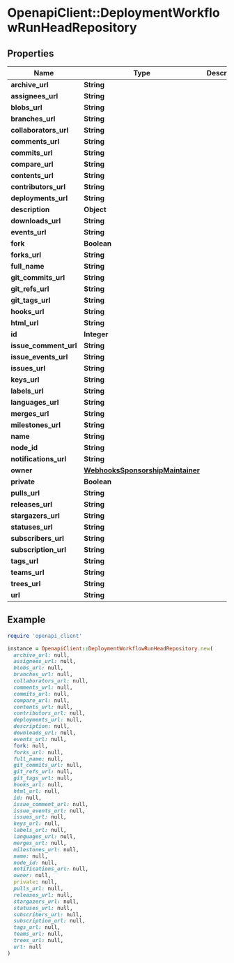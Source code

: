 # OpenapiClient::DeploymentWorkflowRunHeadRepository

## Properties

| Name | Type | Description | Notes |
| ---- | ---- | ----------- | ----- |
| **archive_url** | **String** |  | [optional] |
| **assignees_url** | **String** |  | [optional] |
| **blobs_url** | **String** |  | [optional] |
| **branches_url** | **String** |  | [optional] |
| **collaborators_url** | **String** |  | [optional] |
| **comments_url** | **String** |  | [optional] |
| **commits_url** | **String** |  | [optional] |
| **compare_url** | **String** |  | [optional] |
| **contents_url** | **String** |  | [optional] |
| **contributors_url** | **String** |  | [optional] |
| **deployments_url** | **String** |  | [optional] |
| **description** | **Object** |  | [optional] |
| **downloads_url** | **String** |  | [optional] |
| **events_url** | **String** |  | [optional] |
| **fork** | **Boolean** |  | [optional] |
| **forks_url** | **String** |  | [optional] |
| **full_name** | **String** |  | [optional] |
| **git_commits_url** | **String** |  | [optional] |
| **git_refs_url** | **String** |  | [optional] |
| **git_tags_url** | **String** |  | [optional] |
| **hooks_url** | **String** |  | [optional] |
| **html_url** | **String** |  | [optional] |
| **id** | **Integer** |  | [optional] |
| **issue_comment_url** | **String** |  | [optional] |
| **issue_events_url** | **String** |  | [optional] |
| **issues_url** | **String** |  | [optional] |
| **keys_url** | **String** |  | [optional] |
| **labels_url** | **String** |  | [optional] |
| **languages_url** | **String** |  | [optional] |
| **merges_url** | **String** |  | [optional] |
| **milestones_url** | **String** |  | [optional] |
| **name** | **String** |  | [optional] |
| **node_id** | **String** |  | [optional] |
| **notifications_url** | **String** |  | [optional] |
| **owner** | [**WebhooksSponsorshipMaintainer**](WebhooksSponsorshipMaintainer.md) |  | [optional] |
| **private** | **Boolean** |  | [optional] |
| **pulls_url** | **String** |  | [optional] |
| **releases_url** | **String** |  | [optional] |
| **stargazers_url** | **String** |  | [optional] |
| **statuses_url** | **String** |  | [optional] |
| **subscribers_url** | **String** |  | [optional] |
| **subscription_url** | **String** |  | [optional] |
| **tags_url** | **String** |  | [optional] |
| **teams_url** | **String** |  | [optional] |
| **trees_url** | **String** |  | [optional] |
| **url** | **String** |  | [optional] |

## Example

```ruby
require 'openapi_client'

instance = OpenapiClient::DeploymentWorkflowRunHeadRepository.new(
  archive_url: null,
  assignees_url: null,
  blobs_url: null,
  branches_url: null,
  collaborators_url: null,
  comments_url: null,
  commits_url: null,
  compare_url: null,
  contents_url: null,
  contributors_url: null,
  deployments_url: null,
  description: null,
  downloads_url: null,
  events_url: null,
  fork: null,
  forks_url: null,
  full_name: null,
  git_commits_url: null,
  git_refs_url: null,
  git_tags_url: null,
  hooks_url: null,
  html_url: null,
  id: null,
  issue_comment_url: null,
  issue_events_url: null,
  issues_url: null,
  keys_url: null,
  labels_url: null,
  languages_url: null,
  merges_url: null,
  milestones_url: null,
  name: null,
  node_id: null,
  notifications_url: null,
  owner: null,
  private: null,
  pulls_url: null,
  releases_url: null,
  stargazers_url: null,
  statuses_url: null,
  subscribers_url: null,
  subscription_url: null,
  tags_url: null,
  teams_url: null,
  trees_url: null,
  url: null
)
```


